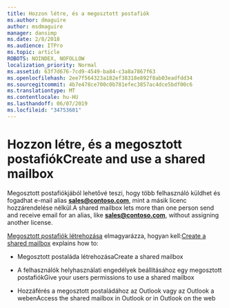 ```yaml
---
title: Hozzon létre, és a megosztott postafiók
ms.author: dmaguire
author: msdmaguire
manager: dansimp
ms.date: 2/8/2018
ms.audience: ITPro
ms.topic: article
ROBOTS: NOINDEX, NOFOLLOW
localization_priority: Normal
ms.assetid: 63f7d676-7cd9-4549-ba84-c3a8a7867f63
ms.openlocfilehash: 2ee7f564323a182ef38318e892f8ab03eadfdd34
ms.sourcegitcommit: 4b7e478ce700c0b781efec3857ac4dce5bdf00c6
ms.translationtype: MT
ms.contentlocale: hu-HU
ms.lasthandoff: 06/07/2019
ms.locfileid: "34753601"
---
```

# <a name="create-and-use-a-shared-mailbox"></a><span data-ttu-id="cbf13-102">Hozzon létre, és a megosztott postafiók</span><span class="sxs-lookup"><span data-stu-id="cbf13-102">Create and use a shared mailbox</span></span>

<span data-ttu-id="cbf13-103">Megosztott postafiókjából lehetővé teszi, hogy több felhasználó küldhet és fogadhat e-mail alias **sales@contoso.com**, mint a másik licenc hozzárendelése nélkül.</span><span class="sxs-lookup"><span data-stu-id="cbf13-103">A shared mailbox lets more than one person send and receive email for an alias, like **sales@contoso.com**, without assigning another license.</span></span>
  
<span data-ttu-id="cbf13-104">[Megosztott postafiók létrehozása](https://support.office.com/article/Create-a-shared-mailbox-871a246d-3acd-4bba-948e-5de8be0544c9) elmagyarázza, hogyan kell:</span><span class="sxs-lookup"><span data-stu-id="cbf13-104">[Create a shared mailbox](https://support.office.com/article/Create-a-shared-mailbox-871a246d-3acd-4bba-948e-5de8be0544c9) explains how to:</span></span> 
  
- <span data-ttu-id="cbf13-105">Megosztott postaláda létrehozása</span><span class="sxs-lookup"><span data-stu-id="cbf13-105">Create a shared mailbox</span></span>
    
- <span data-ttu-id="cbf13-106">A felhasználók helyhasználati engedélyek beállításához egy megosztott postafiók</span><span class="sxs-lookup"><span data-stu-id="cbf13-106">Give your users permissions to use a shared mailbox</span></span>
    
- <span data-ttu-id="cbf13-107">Hozzáférés a megosztott postaládához az Outlook vagy az Outlook a weben</span><span class="sxs-lookup"><span data-stu-id="cbf13-107">Access the shared mailbox in Outlook or in Outlook on the web</span></span>
    

